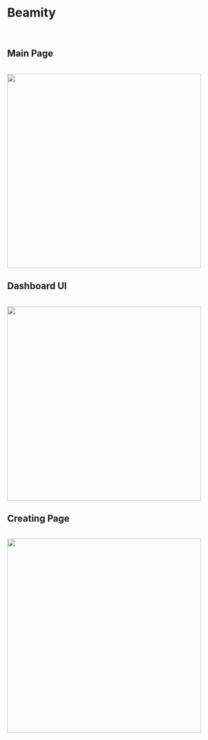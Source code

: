 # Beamity


<br/>


## Main Page
<br/>
<img width="auto" height="450" src="https://user-images.githubusercontent.com/34552821/64911104-4ce02d80-d726-11e9-933e-b5189e43c03a.PNG" />

## Dashboard UI
<br/>
<img width="auto" height="450" src="https://user-images.githubusercontent.com/34552821/64911159-cc6dfc80-d726-11e9-91b8-d03c665d0dad.PNG" />

## Creating Page
<br/>
<img width="auto" height="450" src="https://user-images.githubusercontent.com/34552821/64911170-e576ad80-d726-11e9-81fb-3dae59f4730a.PNG" />
